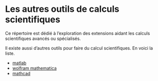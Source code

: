 # Les autres outils de calculs scientifiques

Ce répertoire est dédié à l’exploration des extensions aidant les calculs scientifiques avancés ou spécialisés.

Il existe aussi d’autres outils pour faire du calcul scientifiques. En voici la liste.

- [matlab](https://fr.mathworks.com/products/matlab.html?s_tid=hp_products_matlab)
- [wolfram mathematica](https://www.wolfram.com/mathematica/)
- [mathcad](https://www.mathcad.com/fr)

